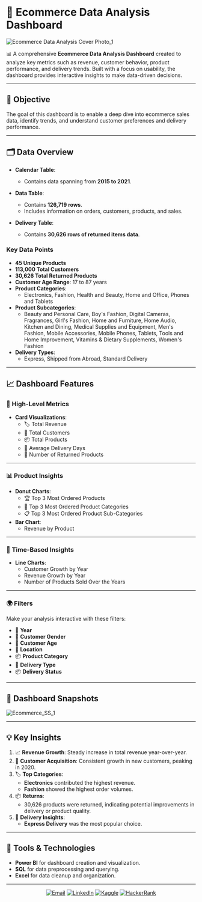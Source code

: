 # 🛒 Ecommerce Data Analysis Dashboard  

![Ecommerce Data Analysis Cover Photo_1](https://github.com/user-attachments/assets/9fef8d83-f8bd-4742-95e4-7fe05b58782b)


📊 A comprehensive **Ecommerce Data Analysis Dashboard** created to analyze key metrics such as revenue, customer behavior, product performance, and delivery trends. Built with a focus on usability, the dashboard provides interactive insights to make data-driven decisions.  

---

## 🎯 Objective  
The goal of this dashboard is to enable a deep dive into ecommerce sales data, identify trends, and understand customer preferences and delivery performance.  

---

## 🗂️ Data Overview  

- **Calendar Table**:  
  - Contains data spanning from **2015 to 2021**.  

- **Data Table**:  
  - Contains **126,719 rows**.  
  - Includes information on orders, customers, products, and sales.  

- **Delivery Table**:  
  - Contains **30,626 rows of returned items data**.  

### Key Data Points  
- **45 Unique Products**  
- **113,000 Total Customers**  
- **30,626 Total Returned Products**  
- **Customer Age Range**: 17 to 87 years  
- **Product Categories**:  
  - Electronics, Fashion, Health and Beauty, Home and Office, Phones and Tablets  
- **Product Subcategories**:  
  - Beauty and Personal Care, Boy's Fashion, Digital Cameras, Fragrances, Girl's Fashion, Home and Furniture, Home Audio, Kitchen and Dining, Medical Supplies and Equipment, Men's Fashion, Mobile Accessories, Mobile Phones, Tablets, Tools and Home Improvement, Vitamins & Dietary Supplements, Women's Fashion  
- **Delivery Types**:  
  - Express, Shipped from Abroad, Standard Delivery  

---

## 📈 Dashboard Features  

### 🌟 **High-Level Metrics**  
- **Card Visualizations**:  
  - 🏷️ Total Revenue  
  - 👥 Total Customers  
  - 📦 Total Products  
  - 📅 Average Delivery Days  
  - 🔄 Number of Returned Products  

---

### 📊 **Product Insights**  
- **Donut Charts**:  
  - 🏆 Top 3 Most Ordered Products  
  - 📂 Top 3 Most Ordered Product Categories  
  - 📋 Top 3 Most Ordered Product Sub-Categories  
- **Bar Chart**:  
  - Revenue by Product  

---

### 📆 **Time-Based Insights**  
- **Line Charts**:  
  - Customer Growth by Year  
  - Revenue Growth by Year  
  - Number of Products Sold Over the Years  

---

### 🌍 **Filters**  
Make your analysis interactive with these filters:  
- 📅 **Year**  
- 👤 **Customer Gender**  
- 🎂 **Customer Age**  
- 📍 **Location**  
- 📦 **Product Category**  
- 🚚 **Delivery Type**  
- 📦 **Delivery Status**  

---

## 📸 Dashboard Snapshots  
![Ecommerce_SS_1](https://github.com/user-attachments/assets/d09a7573-32a4-43c4-9ba4-9caf40d0dba6)


---

## 💡 Key Insights  
1. 📈 **Revenue Growth**: Steady increase in total revenue year-over-year.  
2. 👥 **Customer Acquisition**: Consistent growth in new customers, peaking in 2020.  
3. 🏷️ **Top Categories**:  
   - **Electronics** contributed the highest revenue.  
   - **Fashion** showed the highest order volumes.  
4. 📦 **Returns**:  
   - 30,626 products were returned, indicating potential improvements in delivery or product quality.  
5. 🚚 **Delivery Insights**:  
   - **Express Delivery** was the most popular choice.  

---

## 🚀 Tools & Technologies  
- **Power BI** for dashboard creation and visualization.  
- **SQL** for data preprocessing and querying.  
- **Excel** for data cleanup and organization.  

---
<p align="center"> <a href="mailto:akshay.manchekar2002@gmail.com"><img src="https://img.shields.io/badge/Email-D14836?style=for-the-badge&logo=gmail&logoColor=white" alt="Email"></a> <a href="https://www.linkedin.com/in/akshaymanchekar"><img src="https://img.shields.io/badge/LinkedIn-0077B5?style=for-the-badge&logo=linkedin&logoColor=white" alt="LinkedIn"></a> <a href="https://www.kaggle.com/akshaymanchekar"><img src="https://img.shields.io/badge/Kaggle-20BEFF?style=for-the-badge&logo=kaggle&logoColor=white" alt="Kaggle"></a> <a href="https://www.hackerrank.com/akshay_mancheka1"><img src="https://img.shields.io/badge/HackerRank-2EC866?style=for-the-badge&logo=hackerrank&logoColor=white" alt="HackerRank"></a> </p>


